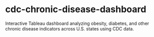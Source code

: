 # cdc-chronic-disease-dashboard
Interactive Tableau dashboard analyzing obesity, diabetes, and other chronic disease indicators across U.S. states using CDC data.
